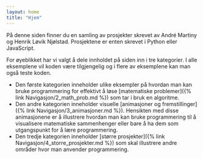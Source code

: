 ```yaml
---
layout: home
title: "Hjem"
---
```


På denne siden finner du en samling av prosjekter skrevet av André Martiny og Henrik Løvik Njølstad. Prosjektene er enten skrevet i Python eller JavaScript.  

For øyeblikket har vi valgt å dele innholdet på siden inn i tre kategorier. I alle eksemplene vil koden være tilgjengelig og i flere av eksemplene kan man også teste koden.

* Den første kategorien inneholder ulike eksempler på hvordan man kan bruke programmering for effektivt å løse [matematiske problemer]({% link Navigasjon/2_math_prob.md %}) som tar i bruk en algoritme.
* Den andre kategorien inneholder visuelle [animasjoner og fremstillinger]({% link Navigasjon/3_animasjoner.md %}). Hensikten med disse animasjonene er å illustrere hvordan man kan bruke programmering til å visualisere matematiske sammenhenger eller bare å ha dem som utgangspunkt for å lære programmering.
* Den tredje kategorien inneholder [større prosjekter]({% link Navigasjon/4_storre_prosjekter.md %}) som skal illustrere andre områder hvor man anvender programmering.




<!-- 
<iframe src="https://editor.p5js.org/AndreMartiny/embed/G3GsaJhZg" width="100%" height="820px" frameBorder="0"></iframe> 
-->

